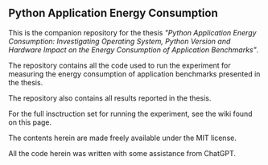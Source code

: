 ## Python Application Energy Consumption
This is the companion repository for the thesis *"Python Application Energy Consumption: Investigating Operating System, Python Version and Hardware Impact on the Energy Consumption of Application Benchmarks"*.

The repository contains all the code used to run the experiment for measuring the energy consumption of application benchmarks presented in the thesis. 

The repository also contains all results reported in the thesis.

For the full insctruction set for running the experiment, see the wiki found on this page.

The contents herein are made freely available under the MIT license.

All the code herein was written with some assistance from ChatGPT.


